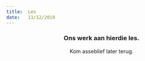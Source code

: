 ```yaml
---
title:  Les
date:   11/12/2019
---
```


### <center>Ons werk aan hierdie les.</center>
<center>Kom asseblief later terug.</center>